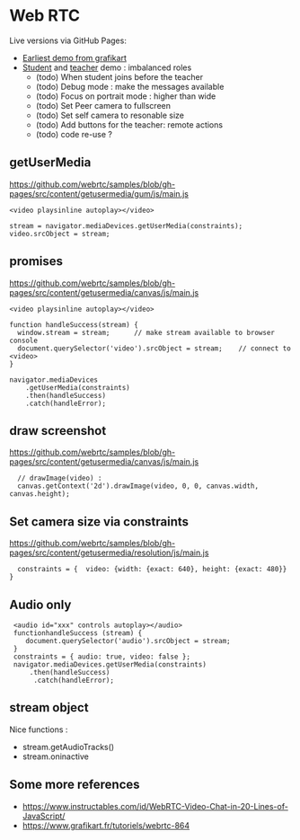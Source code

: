 # Web RTC

Live versions via GitHub Pages:

- [Earliest demo from grafikart](https://igorrosenberg.github.io/webRTC/grafikart.html)
- [Student](https://igorrosenberg.github.io/webRTC/a_student.html) and [teacher](https://igorrosenberg.github.io/webRTC/a_teacher.html) demo : imbalanced roles
  - (todo) When student joins before the teacher
  - (todo) Debug mode : make the messages available
  - (todo) Focus on portrait mode : higher than wide
  - (todo) Set Peer camera to fullscreen
  - (todo) Set self camera to resonable size
  - (todo) Add buttons for the teacher: remote actions   
  - (todo) code re-use ?    

## getUserMedia

https://github.com/webrtc/samples/blob/gh-pages/src/content/getusermedia/gum/js/main.js

```
<video playsinline autoplay></video>

stream = navigator.mediaDevices.getUserMedia(constraints);
video.srcObject = stream;
```


## promises

https://github.com/webrtc/samples/blob/gh-pages/src/content/getusermedia/canvas/js/main.js
```
<video playsinline autoplay></video>

function handleSuccess(stream) {
  window.stream = stream;      // make stream available to browser console
  document.querySelector('video').srcObject = stream;    // connect to <video>
}

navigator.mediaDevices
    .getUserMedia(constraints)
    .then(handleSuccess)
    .catch(handleError);
```

## draw screenshot

https://github.com/webrtc/samples/blob/gh-pages/src/content/getusermedia/canvas/js/main.js
```  
  // drawImage(video) :
  canvas.getContext('2d').drawImage(video, 0, 0, canvas.width, canvas.height);
```

## Set camera size via constraints

https://github.com/webrtc/samples/blob/gh-pages/src/content/getusermedia/resolution/js/main.js
```  
  constraints = {  video: {width: {exact: 640}, height: {exact: 480}} }
```

## Audio only

```
 <audio id="xxx" controls autoplay></audio>
 functionhandleSuccess (stream) { 
    document.querySelector('audio').srcObject = stream; 
 }
 constraints = { audio: true, video: false };
 navigator.mediaDevices.getUserMedia(constraints)
     .then(handleSuccess)
      .catch(handleError);
```

## stream object

Nice functions : 
 - stream.getAudioTracks()
 - stream.oninactive
 
 
## Some more references
 
- https://www.instructables.com/id/WebRTC-Video-Chat-in-20-Lines-of-JavaScript/
- https://www.grafikart.fr/tutoriels/webrtc-864
 
 